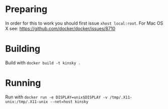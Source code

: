 # Preparing
In order for this to work you should first issue `xhost local:root`. For Mac OS X see: https://github.com/docker/docker/issues/8710

# Building
Build with `docker build -t kinsky .`

# Running
Run with `docker run -e DISPLAY=unix$DISPLAY -v /tmp/.X11-unix:/tmp/.X11-unix --net=host kinsky`
